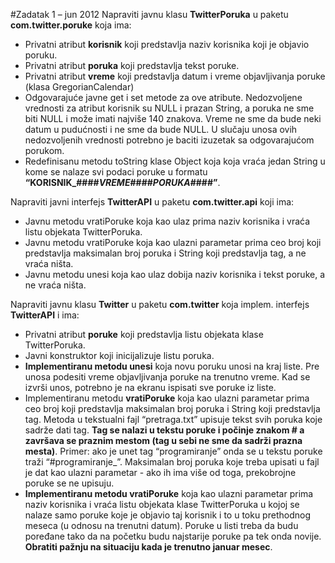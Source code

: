 #Zadatak 1 – jun 2012
Napraviti javnu klasu **TwitterPoruka** u paketu **com.twitter.poruke** koja ima:
* Privatni atribut **korisnik** koji predstavlja naziv korisnika koji je objavio poruku.
* Privatni atribut **poruka** koji predstavlja tekst poruke.
* Privatni atribut **vreme** koji predstavlja datum i vreme objavljivanja poruke (klasa GregorianCalendar)
* Odgovarajuće javne get i set metode za ove atribute. Nedozvoljene vrednosti za atribut korisnik su
NULL i prazan String, a poruka ne sme biti NULL i može imati najviše 140 znakova. Vreme ne sme da
bude neki datum u pudućnosti i ne sme da bude NULL. U slučaju unosa ovih nedozvoljenih vrednosti
potrebno je baciti izuzetak sa odgovarajućom porukom.
* Redefinisanu metodu toString klase Object koja koja vraća jedan String u kome se nalaze svi podaci
poruke u formatu **“KORISNIK_####_VREME_####_PORUKA_####”**.

Napraviti javni interfejs **TwitterAPI** u paketu **com.twitter.api** koji ima:
* Javnu metodu vratiPoruke koja kao ulaz prima naziv korisnika i vraća listu objekata TwitterPoruka.
* Javnu metodu vratiPoruke koja kao ulazni parametar prima ceo broj koji predstavlja maksimalan broj
poruka i String koji predstavlja tag, a ne vraća ništa.
* Javnu metodu unesi koja kao ulaz dobija naziv korisnika i tekst poruke, a ne vraća ništa.

Napraviti javnu klasu **Twitter** u paketu **com.twitter** koja implem. interfejs **TwitterAPI** i ima:
* Privatni atribut **poruke** koji predstavlja listu objekata klase TwitterPoruka.
* Javni konstruktor koji inicijalizuje listu poruka.
* __Implementiranu metodu unesi__ koja novu poruku unosi na kraj liste. Pre unosa podesiti vreme
objavljivanja poruke na trenutno vreme. Kad se izvrši unos, potrebno je na ekranu ispisati sve
poruke iz liste.
* Implementiranu metodu **vratiPoruke** koja kao ulazni parametar prima ceo broj koji predstavlja
maksimalan broj poruka i String koji predstavlja tag. Metoda u tekstualni fajl “pretraga.txt” upisuje
tekst svih poruka koje sadrže dati tag. __Tag se nalazi u tekstu poruke i počinje znakom # a završava se praznim mestom (tag u sebi ne sme da sadrži prazna mesta)__. Primer: ako je unet tag
“programiranje” onda se u tekstu poruke traži “#programiranje_”. Maksimalan broj poruka koje treba
upisati u fajl je dat kao ulazni parametar - ako ih ima više od toga, prekobrojne poruke se ne upisuju.
* __Implementiranu metodu vratiPoruke__ koja kao ulazni parametar prima naziv korisnika i vraća listu
objekata klase TwitterPoruka u kojoj se nalaze samo poruke koje je objavio taj korisnik i to u toku
prethodnog meseca (u odnosu na trenutni datum). Poruke u listi treba da budu poređane tako da na
početku budu najstarije poruke pa tek onda novije. __Obratiti pažnju na situaciju kada je trenutno januar mesec__.